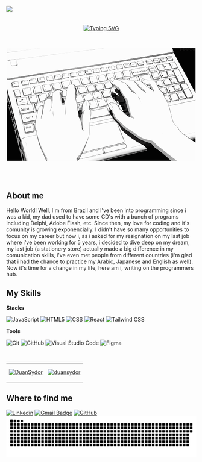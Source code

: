 ![](https://komarev.com/ghpvc/?username=duansydor&color=006bed)
<br><br>

<div align="center">
  
[![Typing SVG](https://readme-typing-svg.demolab.com?font=Fira+Code&weight=700&pause=1000&color=C816C1&background=000000&center=true&vCenter=true&random=false&width=435&lines=Hello+my+name+is+Duan+%E3%82%B7)](https://git.io/typing-svg)

<br>

![](https://github.com/duansydor/duansydor/blob/main/69631011f1910fb14491371b09b7cfc6.gif)
</div>
<br><br>

## About me
Hello World! Well, I'm from Brazil and I've been into programming since i was a kid, my dad used to have some CD's with a bunch of programs including Delphi, Adobe Flash, etc. Since then, my love for coding and it's comunity is growing exponencially. I didn't have so many opportunities to focus on my career but now i, as i asked for my resignation on my last job where i've been working for 5 years, i decided to dive deep on my dream, my last job (a stationery store) actually made a big difference in my comunication skills, i've even met people from different countries (i'm glad that i had the chance to practice my Arabic, Japanese and English as well). Now it's time for a change in my life, here am i, writing on the programmers hub.

## My Skills

**Stacks**

![JavaScript](https://img.shields.io/badge/-JavaScript-333333?style=flat&logo=javascript)
![HTML5](https://img.shields.io/badge/-HTML5-333333?style=flat&logo=HTML5)
![CSS](https://img.shields.io/badge/-CSS-333333?style=flat&logo=CSS3&logoColor=1572B6)
![React](https://img.shields.io/badge/-React-333333?style=flat&logo=react)
![Tailwind CSS](https://img.shields.io/badge/Tailwind_CSS-333333?style=flat&logo=tailwind-css&logoColor=white)

**Tools**

![Git](https://img.shields.io/badge/-Git-333333?style=flat&logo=git)
![GitHub](https://img.shields.io/badge/-GitHub-333333?style=flat&logo=github)
![Visual Studio Code](https://img.shields.io/badge/-Visual%20Studio%20Code-333333?style=flat&logo=visual-studio-code&logoColor=007ACC)
![Figma](https://img.shields.io/badge/-Figma-333333?style=flat&logo=figma&logoColor=007ACC)

<br/>
<div align="center">  
<table>
  <tr>
    <td>
      
[![DuanSydor](https://github-readme-stats.vercel.app/api?username=duansydor&width=40&theme=synthwave)](https://github.com/anuraghazra/github-readme-stats)
</td>
    <td>
      
[![duansydor](https://github-readme-stats.vercel.app/api/top-langs/?username=duansydor&hide=html&layout=compact&theme=synthwave)](https://github.com/anuraghazra/github-readme-stats)
</td>
</tr>
</table>
</div>
</div>

## Where to find me

[![Linkedin](https://img.shields.io/badge/-duansydor-blue?style=flat-square&logo=Linkedin&logoColor=white&link=https://www.linkedin.com/in/duan-sydor/)](https://www.linkedin.com/in/duan-sydor/)
[![Gmail Badge](https://img.shields.io/badge/-josiasduan@gmail.com-006bed?style=flat-square&logo=Gmail&logoColor=white&link=mailto:josiasduan@gmail.com)](mailto:josiasduan@gmail.com)
[![GitHub](https://img.shields.io/github/followers/duansydor?label=follow&style=social)](https://github.com/duansydor)
<picture>
  <source media="(prefers-color-scheme: dark)" srcset="https://raw.githubusercontent.com/duansydor/duansydor/output/github-contribution-grid-snake-dark.svg">
  <source media="(prefers-color-scheme: light)" srcset="https://raw.githubusercontent.com/duansydor/duansydor/output/github-contribution-grid-snake.svg">
  <img alt="github contribution grid snake animation" src="https://raw.githubusercontent.com/duansydor/duansydor/output/github-contribution-grid-snake-dark.svg">
</picture>
